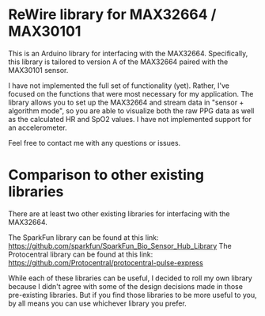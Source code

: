# ReWire library for MAX32664 / MAX30101

This is an Arduino library for interfacing with the MAX32664. Specifically, this library is tailored to version A of the MAX32664 paired with the MAX30101 sensor.

I have not implemented the full set of functionality (yet). Rather, I've focused on the functions that were most necessary for my application. The library allows you to set up the MAX32664 and stream data in "sensor + algorithm mode", so you are able to visualize both the raw PPG data as well as the calculated HR and SpO2 values. I have not implemented support for an accelerometer.

Feel free to contact me with any questions or issues.

# Comparison to other existing libraries

There are at least two other existing libraries for interfacing with the MAX32664.

The SparkFun library can be found at this link: https://github.com/sparkfun/SparkFun_Bio_Sensor_Hub_Library
The Protocentral library can be found at this link: https://github.com/Protocentral/protocentral-pulse-express

While each of these libraries can be useful, I decided to roll my own library because I didn't agree with some of the design decisions made in those pre-existing libraries. But if you find those libraries to be more useful to you, by all means you can use whichever library you prefer.

